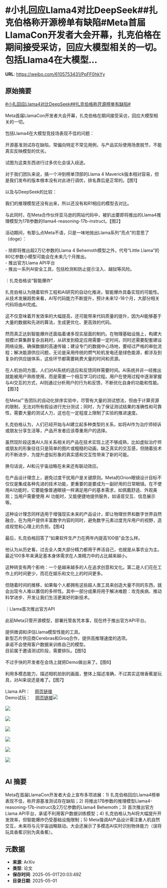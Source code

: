 # #小扎回应Llama4对比DeepSeek##扎克伯格称开源榜单有缺陷#Meta首届LlamaCon开发者大会开幕，扎克伯格在期间接受采访，回应大模型相关的一切。包括Llama4在大模型...

**URL**: https://weibo.com/6105753431/PpFF0hkYy

## 原始摘要

<a href="https://m.weibo.cn/search?containerid=231522type%3D1%26t%3D10%26q%3D%23%E5%B0%8F%E6%89%8E%E5%9B%9E%E5%BA%94Llama4%E5%AF%B9%E6%AF%94DeepSeek%23&amp;extparam=%23%E5%B0%8F%E6%89%8E%E5%9B%9E%E5%BA%94Llama4%E5%AF%B9%E6%AF%94DeepSeek%23" data-hide=""><span class="surl-text">#小扎回应Llama4对比DeepSeek#</span></a><a href="https://m.weibo.cn/search?containerid=231522type%3D1%26t%3D10%26q%3D%23%E6%89%8E%E5%85%8B%E4%BC%AF%E6%A0%BC%E7%A7%B0%E5%BC%80%E6%BA%90%E6%A6%9C%E5%8D%95%E6%9C%89%E7%BC%BA%E9%99%B7%23&amp;extparam=%23%E6%89%8E%E5%85%8B%E4%BC%AF%E6%A0%BC%E7%A7%B0%E5%BC%80%E6%BA%90%E6%A6%9C%E5%8D%95%E6%9C%89%E7%BC%BA%E9%99%B7%23" data-hide=""><span class="surl-text">#扎克伯格称开源榜单有缺陷#</span></a><br><br>Meta首届LlamaCon开发者大会开幕，扎克伯格在期间接受采访，回应大模型相关的一切。<br><br>包括Llama4在大模型竞技场表现不佳的问题：<br><br>开源基准测试存在缺陷，常偏向特定不常见用例，与产品实际使用场景脱节，不能真实反映模型的优劣。<br><br>试图为这类东西进行过多优化会误入歧途。<br><br>对于我们团队来说，搞一个冲到榜单顶部的Llama 4 Maverick版本相对容易，但是我们发布的版本根本没有对此进行调优，排名靠后是正常的。【图1】<br><br>以及与DeepSeek的比较：<br><br>我们的推理模型还没有出来，所以还没有和R1相应的模型去对比。<br><br>与此同时，在Meta合作伙伴亚马逊的网站代码中，被扒出要即将推出的Llama4推理模型为17B参数的llama4-reasoning-17b-instruct。【图2】<br><br>活动期间，有那么点Meta不语，只是一味地抛出Llama系列“亮点”的意思了（doge）：<br><br>- 除即将推出超2万亿参数的Llama 4 Behemoth模型之外，代号“Little Llama”的80亿参数小模型可能会在未来几个月推出。  <br>- 推出官方Llama API平台  <br>- 推出一系列AI安全工具，包括检测和防止提示注入、越狱等风险。  <br><br>｜扎克伯格谈“智能爆炸”  <br><br>扎克伯格认为随着软件工程和AI研究的自动化推进，智能爆炸具备实现的可能性。从技术发展趋势来看，AI写代码能力不断提升，预计未来12-18个月，大部分相关代码将由AI完成。<br><br>这不仅意味着开发效率的大幅提高，还可能带来代码质量的提升，因为AI能够基于大量的数据和先进的算法，生成更优化、更高效的代码。<br><br>然而真正达到智能爆炸还面临着诸多现实层面的制约。在物理基础设施上，构建大规模计算集群复杂且耗时，从研发到稳定应用需要一定时间，同时还需要配套建设网络设施，确保数据的高速传输；建设专门的数据中心场地，要经过严格的审批流程；解决能源供应问题，无论是采用传统的燃气轮机发电还是绿色能源，都涉及到复杂的供应链体系，这些环节都需要耗费大量的时间和资源。<br><br>在人机协同方面，人们对AI系统的适应和反馈同样需要时间。AI系统并非一经推出就能被用户熟练使用，而是需要一个相互学习的过程。用户在使用过程中逐渐掌握与AI交互的方式，AI则通过分析用户的行为和反馈，不断优化自身的功能和性能。【图3】<br><br>在Meta广告团队的自动化排序实验中，尽管有大量的测试想法，但由于计算资源的限制，无法对所有假设进行充分测试；同时，为了保证测试结果的准确性和可靠性，需要大量的测试人力，这也在一定程度上限制了实验的推进速度。<br><br>扎克伯格认为，人们已经开始与AI建立起多种类型的关系，如将AI作为治疗师倾诉或朋友分享生活等，产品开发者应该尊重用户的选择。<br><br>虽然现阶段这类AI人际关系相关的产品在技术实现上还不够成熟，比如虚拟治疗师或朋友的形象往往只是简单的图片或粗糙的动画，缺乏真实的交互感，但随着技术的不断进步，为提升虚拟形象的真实感和交互性带来了新的可能。<br><br>换句话说，AI和元宇宙战略在未来还有联动效应。<br><br>在产品设计理念上，避免过度干扰用户是关键原则。Meta的Orion眼镜设计目标不仅仅是集成各种先进的技术功能，更重要的是要成为一副好用的日常眼镜。在不使用AI功能时，它要能像普通眼镜一样满足用户的基本需求，如佩戴舒适、外观美观；当用户需要使用 AI 功能时，又能便捷地提供服务，如语音交互、信息展示等。<br><br>这种设计理念同样适用于增强现实未来的产品设计，即让物理世界和数字世界自然融合，在为用户提供丰富数字内容的同时，避免数字元素过度充斥用户的视野，造成视觉和心理上的负担。【图4】<br><br>最后，扎克伯格回答了“如果软件生产力在两年内提高100倍”会怎么样。<br><br>他认为从历史看，过去全人类大部分精力都用于养活自己，也就是从事农业为主。最近100多年来满足基本身体需求在人类精力中的占比越来越小。<br><br>这种转变有两个影响：一个是越来越多的人在追求创意和文化。第二是人们花在工作上的时间更少，而花在娱乐和文化上的时间更多。<br><br>但随着时间的推移，如果每个人都拥有这些超人类工具来创造大量不同的东西，就会出现令人难以置信的多样性。其中一部分成果将用于解决难题：攻克疾病、推动科学进步、开发让我们生活更美好的新技术。<br><br>｜Llama首次推出官方API  <br><br>此前Meta只管开源模型，部署托管各凭本事，现在终于推出官方API平台。<br><br>提供微调和评估Llama模型性能的工具。  <br>新型芯片供应商Cerebras和Groq合作，提供高推理速度的选项。  <br>承诺不会使用客户数据来训练自己的模型。  <br>目前属于邀请测试阶段，需要排队。【图5】<br><br>不过手快的开发者在会场上就把Demo做出来了。【图6】<br><br>利用多模态能力，描述相机拍到的画面，整体上描述准确，不过其实这根香蕉是玩具，对AI来说还是难了。【图7】<br><br>Llama API：<a href="https://weibo.cn/sinaurl?u=https%3A%2F%2Fwww.llama.com%2Fproducts%2Fllama-api%2F%23llama-protections" data-hide=""><span class="url-icon"><img style="width: 1rem;height: 1rem" src="https://h5.sinaimg.cn/upload/2015/09/25/3/timeline_card_small_web_default.png" referrerpolicy="no-referrer"></span><span class="surl-text">网页链接</span></a><br>Demo试玩：<a href="https://weibo.cn/sinaurl?u=https%3A%2F%2Fllama-api-launch.craigsdemos.workers.dev" data-hide=""><span class="url-icon"><img style="width: 1rem;height: 1rem" src="https://h5.sinaimg.cn/upload/2015/09/25/3/timeline_card_small_web_default.png" referrerpolicy="no-referrer"></span><span class="surl-text">网页链接</span></a><img style="" src="https://tvax4.sinaimg.cn/large/006Fd7o3gy1i0yy63zuzrj30zk0ju7gr.jpg" referrerpolicy="no-referrer"><br><br><img style="" src="https://tvax3.sinaimg.cn/large/006Fd7o3gy1i0yy61jrjwj30l20k07c9.jpg" referrerpolicy="no-referrer"><br><br><img style="" src="https://tvax1.sinaimg.cn/large/006Fd7o3gy1i0yy63tb64j30w70k0dos.jpg" referrerpolicy="no-referrer"><br><br><img style="" src="https://tvax3.sinaimg.cn/large/006Fd7o3gy1i0yy62tnq2j30zk0k04q3.jpg" referrerpolicy="no-referrer"><br><br><img style="" src="https://tvax2.sinaimg.cn/large/006Fd7o3gy1i0yy62t3i3j30zk0emwk5.jpg" referrerpolicy="no-referrer"><br><br><img style="" src="https://tvax1.sinaimg.cn/large/006Fd7o3gy1i0yy632bxmj30zk0fnag3.jpg" referrerpolicy="no-referrer"><br><br><img style="" src="https://tvax2.sinaimg.cn/large/006Fd7o3gy1i0yy63teetj30k00xa7ak.jpg" referrerpolicy="no-referrer"><br><br>

## AI 摘要

Meta在首届LlamaCon开发者大会上宣布多项进展：1) 扎克伯格回应Llama4榜单表现不佳，称开源基准测试存在缺陷；2) 将推出17B参数的推理模型Llama4-reasoning-17b-instruct及2万亿参数的Llama4 Behemoth；3) 首次推出官方Llama API平台，承诺不利用客户数据训练模型；4) 扎克伯格认为AI将大幅提升开发效率，但智能爆炸仍受基础设施限制；5) Meta强调AI产品设计需注重人机自然交互，未来将与元宇宙战略联动。大会还展示了多模态AI实时识别物体能力（误将玩具香蕉识别为真香蕉）。

## 元数据

- **来源**: ArXiv
- **类型**: 论文
- **保存时间**: 2025-05-01T20:03:49Z
- **目录日期**: 2025-05-01
